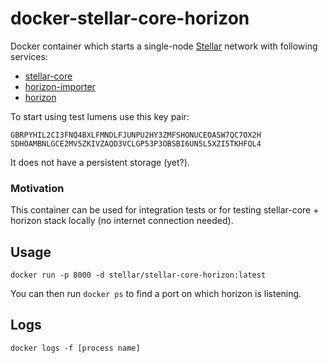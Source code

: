 # docker-stellar-core-horizon

Docker container which starts a single-node [Stellar](https://www.stellar.org) network with following services:

* [stellar-core](https://github.com/stellar/stellar-core)
* [horizon-importer](https://github.com/stellar/horizon-importer)
* [horizon](https://github.com/stellar/horizon)

To start using test lumens use this key pair:
```
GBRPYHIL2CI3FNQ4BXLFMNDLFJUNPU2HY3ZMFSHONUCEOASW7QC7OX2H
SDHOAMBNLGCE2MV5ZKIVZAQD3VCLGP53P3OBSBI6UN5L5XZI5TKHFQL4
```

It does not have a persistent storage (yet?).

### Motivation

This container can be used for integration tests or for testing stellar-core + horizon stack locally (no internet connection needed).

## Usage

```
docker run -p 8000 -d stellar/stellar-core-horizon:latest
```

You can then run `docker ps` to find a port on which horizon is listening.

## Logs

```
docker logs -f [process name]
```

